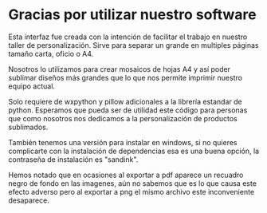 # Gracias por utilizar nuestro software

Esta interfaz fue creada con la intención de facilitar el trabajo en nuestro taller
de personalización. Sirve para separar un grande en multiples páginas tamaño carta, oficio
o A4.

Nosotros lo utilizamos para crear mosaicos de hojas A4 y así poder sublimar diseños más
grandes que lo que nos permite imprimir nuestro equipo actual.

Solo requiere de wxpython y pillow adicionales a la librería estandar de python. Esperamos
que pueda ser de utilidad este código para personas que como nosotros nos dedicamos a la
personalización de productos sublimados.

También tenemos una versión para instalar en windows, si no quieres complicarte con la
instalación de dependencias esa es una buena opción, la contraseña de instalación es 
"sandink".

Hemos notado que en ocasiones al exportar a pdf aparece un recuadro negro de fondo en las
imagenes, aún no sabemos que es lo que causa este efecto adverso pero al exportar a png
el mismo archivo este inconveniente desaparece.